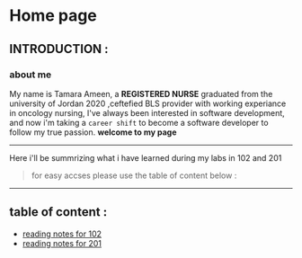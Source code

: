 # Home page 
## INTRODUCTION :
### about me 
My name is Tamara Ameen, a **REGISTERED NURSE** graduated from the university of Jordan 2020 ,ceftefied BLS provider with working experiance in oncology nursing, I've always been interested in software development, and now i'm taking a `career shift` to become a software developer to follow my true passion.
**welcome to my page**
***
Here i'll be summrizing what i have learned during my labs in 102 and 201
> for easy accses please use the table of content below :
***
## table of content :
* [reading notes for 102](https://tamaraalbilleh.github.io/reading-notes/Code102Reading-Notes/reading-102)
* [reading notes for 201](https://tamaraalbilleh.github.io/reading-notes/Code201Reading-Notes/reading-201)

